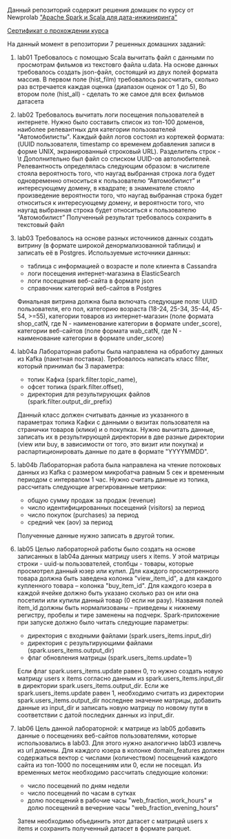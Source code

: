 ﻿Данный репозиторий содержит решения домашек по курсу от Newprolab ["Apache Spark и Scala для дата-инжиниринга"](https://newprolab.com/ru/spark-de)

[Сертификат о прохождении курса](https://drive.google.com/file/d/1TmRUkf2ZSHwOtdTfJvJS5k4xcdzuBmDG/view?usp=sharing)

На данный момент в репозитории 7 решенных домашних заданий:

1. lab01
 Требовалось с помощью Scala вычитать файл с данными по просмотрам фильмов из текстовго файла u.data. На основе данных требовалось создать json-файл, состоящий из двух полей формата массив. В первом поле (hist_film) требовалось рассчитать, сколько раз встречается каждая оценка (диапазон оценок от 1 до 5), Во втором поле (hist_all) - сделать то же самое для всех фильмов датасета

2. lab02
 Требовалось вычитать логи посещения пользователей в интернете. Нужно было составить список из топ-100 доменов, наиболее релевантных для категории пользователей "Автомобилисты". Каждый файл логов состоял из кортежей формата: (UUID пользователя, timestamp со временем добавления записи в форме UNIX, экранированный строковый URL). Разделитель строк - \t
 Дополнительно был файл со списком UUID-ов автолюбителей.
 Релевантность определялась следующим образом: в числителе стояла вероятность того, что наугад выбранная строка лога будет одновременно относиться к пользователю “Автомобилист” и интересующему домену, в квадрате; в знаменателе стояло произведение вероятности того, что наугад выбранная строка будет относиться к интересующему домену, и вероятности того, что наугад выбранная строка будет относиться к пользователю “Автомобилист”
Полученный результат требовалось сохранить в текстовый файл

3. lab03
 Требовалось на основе разных источников данных создать витрину (в формате широкой денормализованной таблицы) и записать её в Postgres. Используемые источники данных:
    - таблица с информацией о возрасте и поле клиента в Cassandra
    - логи посещения интернет-магазина в ElasticSearch
    - логи посещения веб-сайта в формате json
    - справочник категорий веб-сайтов в Postgres

    Финальная витрина должна была включать следующие поля: UUID пользователя, его пол, категорию возраста (18-24, 25-34, 35-44, 45-54, >=55), категории товаров из интернет-магазин (поле формата shop_catN, где N - наименование категории в формате under_score), категории веб-сайтов (поле формата wab_catN, где N - наименование категории в формате under_score)
    
4. lab04a
Лабораторная работы была направлена на обработку данных из Kafka (пакетная поставка). Требовалось написать класс filter, который принимал бы 3 параметра: 
    - топик Кафка (spark.filter.topic_name), 
    - офсет топика (spark.filter.offset), 
    - директория для результирующих файлов (spark.filter.output_dir_prefix)

   Данный класс должен считывать данные из указанного в параметрах топика Кафки с данными о визитах пользователя на странички товаров (клики) и о покупках. Нужно вычитать данные, записать их в результирующей директории в две разные директории (view или buy, в зависимости от того, это визит или покупка) и распартиционировать данные по дате в формате "YYYYMMDD".
   
5. lab04b
Лабораторная работа была направлена на чтение потоковых данных из Kafka с размером микробатча равным 5 сек и временным периодом с интервалом 1 час. Нужно считать данные из топика, рассчитать следующие агрегированные метрики:
    - общую сумму продаж за продаж (revenue)
    - число идентифицированных посещений (visitors) за период
    - число покупок (purchases) за период
    - средний чек (aov) за период

   Полученные данные нужно записать в другой топик.
   
6. lab05
Целью лабораторной работы было создать на основе записанных в lab04a данных матрицу users x items. У этой матрицы строки - uuid-ы пользователей, столбцы - товары, которые просмотрел данный юзер или купил. Для каждого просмотренного товара должна быть заведена колонка "view_item_id", а для каждого купленного товара – колонка "buy_item_id". Для каждого юзера в каждой ячейке должно быть указано сколько раз он или она посетили или купили данный товар (0 если ни разу). Названия полей item_id должны быть нормализованы – приведены к нижнему регистру, пробелы и тире заменены на подчерк. Spark-приложение при запуске должно было читать следующие параметры:
    - директория с входными файлами (spark.users_items.input_dir)
    - директория с результирующими файлами (spark.users_items.output_dir)
    - флаг обновления матрицы (spark.users_items.update=1)

   Если флаг spark.users_items.update равен 0, то нужно создать новую матрицу users x items согласно данным из spark.users_items.input_dir в директории spark.users_items.output_dir. Если же spark.users_items.update равен 1, необходимо считать из директории spark.users_items.output_dir последнее значение матрицы, добавить данные из input_dir и записать новую матрицу по новому пути в соответствии с датой последних данных из input_dir.

7. lab06
Цель данной лабораторной: к матрице из lab05 добавить данные о посещениях веб-сайтов пользователями, которые использовались в lab03. Для этого нужно аналогично lab03 извлечь из url домены. Для каждого юзера в колонке domain_features должен содержаться вектор с числами (количеством) посещений каждого сайта из топ-1000 по посещениям или 0, если не посещал. Из временных меток необходимо рассчитать следующие колонки:
    - число посещений по дням недели
    - число посещений по часам в сутках
    - долю посещений в рабочие часы "web_fraction_work_hours" и долю посещений в вечерние часы "web_fraction_evening_hours"

   Затем необходимо объединить этот датасет с матрицей users x items и сохранить полученный датасет в формате parquet.
